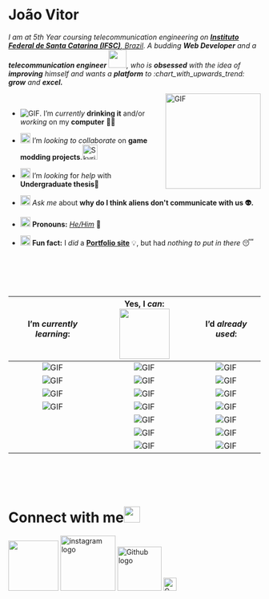 # João Vitor &nbsp;



<!-- ### <img src="https://github.com/TheDudeThatCode/TheDudeThatCode/blob/master/Assets/Hi.gif" width="25px"> **Hello world!** &nbsp;<img src="https://github.com/TheDudeThatCode/TheDudeThatCode/blob/master/Assets/Earth.gif" width="24px"> -->

<p>
  <em>
    I am at 5th Year coursing telecommunication engineering on <a href="https://www.ifsc.edu.br/web/campus-sao-jose"> <b>Instituto Federal de Santa Catarina (IFSC)</b>, Brazil</a>.  
    A budding <b>Web Developer</b> and a <b>telecommunication engineer</b>&nbsp;<img src="https://github.com/TheDudeThatCode/TheDudeThatCode/blob/master/Assets/Developer.gif" width="36px">, who is <b>obsessed</b>
    with the idea of <b>improving</b> himself and wants a <b>platform</b> to :chart_with_upwards_trend:
    <b>grow</b> and <b>excel.</b> 
  </em>  
</p>


<img align="right" alt="GIF" src="https://media.giphy.com/media/KT2wdPEnRoGxG/giphy.gif" width="190vw" />
<br>

- <img alt="GIF" src="https://img.shields.io/badge/Buy_Me_A_Coffee-FFDD00?style=for-the-badge&logo=buy-me-a-coffee&logoColor=black" />. I’m *currently* **drinking it** and/or *working* on my **computer** 👨‍💻
- <img alt="GIF" src="https://github.com/TheDudeThatCode/TheDudeThatCode/blob/master/Assets/gandalf_parrot.gif" width="20vw" /> I’m *looking to collaborate* on **game modding  projects**.<img src="https://www.freeiconspng.com/uploads/skyrim-icon--1.png" width="30vw" alt="Skyrim icon " />
- <img alt="GIF" src="https://github.com/TheDudeThatCode/TheDudeThatCode/blob/master/Assets/hmm.gif" width="20vw" /> I’m *looking* for *help* with **Undergraduate thesis**:satellite:

- <img alt="GIF" src="https://github.com/TheDudeThatCode/TheDudeThatCode/blob/master/Assets/happy.gif" width="20vw" /> *Ask me* about **why do I think aliens don't communicate with us 👽.**
- <img alt="GIF" src="https://github.com/TheDudeThatCode/TheDudeThatCode/blob/master/Assets/powerup.gif" width="20vw" /> **Pronouns:** [*He/Him*](https://pronoun.is/he) 🧔
- <img alt="GIF" src="https://github.com/TheDudeThatCode/TheDudeThatCode/blob/master/Assets/coin.gif" width="20vw" /> **Fun fact:** I *did* a <a href="https://joaovitorrod.netlify.app/"><b>Portfolio site</b></a> 💡, but had *nothing to put in there* 😴


<br>
<br>
<br>
<div align="center">
 <table>

  | I’m *currently learning*: 	| Yes, I *can*: <img align="center" src="https://media.giphy.com/media/C7vI9SlliHtp6o478J/giphy.gif" width="100vw">	| I’d *already used*: 	|
  |:-------------------------:	|:-------------:	|:-------------------:	|
  | <img alt="GIF" src="https://img.shields.io/badge/JavaScript-323330?style=for-the-badge&logo=javascript&logoColor=F7DF1E" /> | <img alt="GIF" src="https://img.shields.io/badge/HTML5-E34F26?style=for-the-badge&logo=html5&logoColor=white" /> | <img alt="GIF" src="https://img.shields.io/badge/Amazon_AWS-232F3E?style=for-the-badge&logo=amazon-aws&logoColor=white" /> |
  | <img alt="GIF" src="https://img.shields.io/badge/Node.js-339933?style=for-the-badge&logo=nodedotjs&logoColor=white" />     	| <img alt="GIF" src="https://img.shields.io/badge/CSS3-1572B6?style=for-the-badge&logo=css3&logoColor=white" />             	| <img alt="GIF" src="https://img.shields.io/badge/Google_Cloud-4285F4?style=for-the-badge&logo=google-cloud&logoColor=white" />                   	|
  | <img alt="GIF" src="https://img.shields.io/badge/Angular-DD0031?style=for-the-badge&logo=angular&logoColor=white" />      	| <img alt="GIF" src="https://img.shields.io/badge/Python-3776AB?style=for-the-badge&logo=python&logoColor=white" />             	| <img alt="GIF" src="https://img.shields.io/badge/microsoft%20azure-0089D6?style=for-the-badge&logo=microsoft-azure&logoColor=white"/>                   	|
  | <img alt="GIF" src="https://img.shields.io/badge/React_Native-20232A?style=for-the-badge&logo=react&logoColor=61DAFB" /> 	  | <img alt="GIF" src="https://img.shields.io/badge/C-00599C?style=for-the-badge&logo=c&logoColor=white" />             	| <img alt="GIF" src="https://img.shields.io/badge/MySQL-00000F?style=for-the-badge&logo=mysql&logoColor=white" />                   	|
  | 	| <img alt="GIF" src="https://img.shields.io/badge/C%2B%2B-00599C?style=for-the-badge&logo=c%2B%2B&logoColor=white" />             	| <img alt="GIF" src="https://img.shields.io/badge/SQLite-07405E?style=for-the-badge&logo=sqlite&logoColor=white" />                 	|
  |  	| <img alt="GIF" src="https://img.shields.io/badge/Java-ED8B00?style=for-the-badge&logo=java&logoColor=white" />             	| <img alt="GIF" src="https://img.shields.io/badge/PostgreSQL-316192?style=for-the-badge&logo=postgresql&logoColor=white" />                  	|
  |  	| <img alt="GIF" src="https://img.shields.io/badge/LaTeX-47A141?style=for-the-badge&logo=LaTeX&logoColor=white" />             	| <img alt="GIF" src="https://img.shields.io/badge/Unity-100000?style=for-the-badge&logo=unity&logoColor=white" />                   	|

 </table>
</div>
<br>


<!-- <p align="center" href="https://github.com/anuraghazra/github-readme-stats">
  <img align="center" src="https://github-readme-stats.vercel.app/api/top-langs/?username=Joaovitorrod&layout=compact"/>
</p>
 -->
<br>
<br>

# Connect with me<img src="https://github.com/TheDudeThatCode/TheDudeThatCode/blob/master/Assets/Handshake.gif" height="32px">



[<img src="https://img.shields.io/badge/LinkedIn-0077B5?style=for-the-badge&logo=linkedin&logoColor=white" width="100vw">](https://www.linkedin.com/in/joaovitorrod/)
[<img src="https://img.shields.io/badge/Instagram-E4405F?style=for-the-badge&logo=instagram&logoColor=white" alt="instagram logo" width="110vw">](https://www.instagram.com/joaovitorrod/)
[<img src="https://img.shields.io/badge/GitHub-100000?style=for-the-badge&logo=github&logoColor=white" alt="Github logo" width="88">](https://github.com/Joaovitorrod)
[<img src="https://img.shields.io/badge/Gmail-D14836?style=for-the-badge&logo=gmail&logoColor=white" alt="Gmail logo" height="26">](mailto:joao.vitor.rodrigues.tele@gmail.com)




<br>
<br>
  


<!-- ![visitors](https://visitor-badge.laobi.icu/badge?page_id=Joaovitorrod)
 -->

